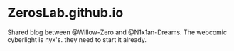 # ZerosLab.github.io

Shared blog between @Willow-Zero and @N1x1an-Dreams. The webcomic cyberlight is nyx's. they need to start it already.

